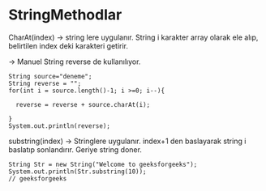 # StringMethodlar
CharAt(index) -> string lere uygulanır. String i karakter array olarak ele alıp, belirtilen index deki karakteri getirir.

 -> Manuel String reverse de kullanılıyor.
	
  
    String source="deneme";
    String reverse = "";
    for(int i = source.length()-1; i >=0; i--){
    
      reverse = reverse + source.charAt(i);
      
    }   
    System.out.println(reverse);
 
 substring(index) -> Stringlere uygulanır. index+1 den baslayarak string i baslatıp sonlandırır. Geriye string doner.
 	
	String Str = new String("Welcome to geeksforgeeks"); 
	System.out.println(Str.substring(10));
	// geeksforgeeks
